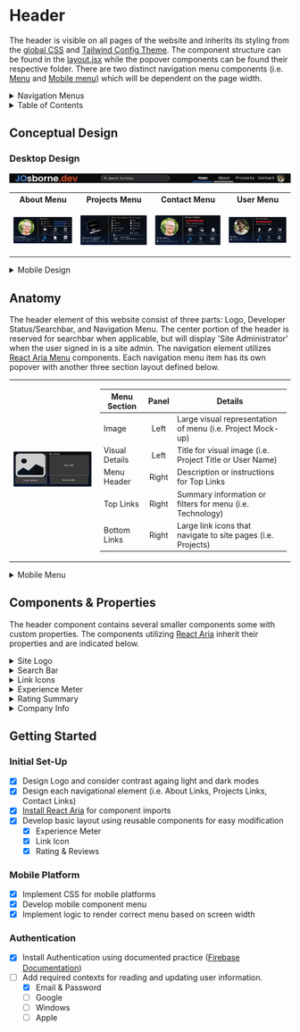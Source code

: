 # Header

The header is visible on all pages of the website and inherits its styling from the [global CSS](../globals.css) and [Tailwind Config Theme](/tailwind.config.js). The component structure can be found in the [layout.jsx](./layout.jsx) while the popover components can be found their respective folder. There are two distinct navigation menu components (i.e. [Menu](./menu.jsx) and [Mobile menu](./mobileMenu.jsx)) which will be dependent on the page width.

<details>
<summary>Navigation Menus</summary>

- [About Menu](./about/popover.jsx)
- [Projects Menu](./projects/popover.jsx)
- [Contact Menu](./contact/popover.jsx)
- [User Menu](./user/popover.jsx)

</details>

<!-- TABLE OF CONTENTS -->
<details>
  <summary>Table of Contents</summary>
  <ol>
    <li><a href="#conceptual-design">Conceptual Design</a></li>
    <li><a href="#anatomy">Anatomy</a></li>
    <li><a href="#getting-started">Getting Started</a></li>
  </ol>
</details>

## Conceptual Design

### Desktop Design

![Header](/img/Header.png)

<table>
<tr><th>About Menu</th><th>Projects Menu</th><th>Contact Menu</th><th>User Menu</th></tr>
<tr><td>

![About Menu](/img/AboutMenu.png)

</td><td>

![Projects Menu](/img/ProjectsMenu.png)

</td><td>

![Contact Menu](/img/ContactMenu.png)

</td><td>

![User Menu](/img/UserMenu.png)

</td></tr>
</table>

<details>
<summary>Mobile Design</summary>

## Mobile Desing

<table>
<tr><th>Closed</th><th>Opened</th></tr>
<tr><td>

![Header](/img/HeaderMobile.png)

</td><td>

![Header](/img/HeaderMobile_Open.png)

</td></tr>
</table>

<table>
<tr><th>About Menu</th><th>Projects Menu</th><th>Contact Menu</th><th>User Menu</th></tr>
<tr><td>

![About Menu(Mobile)](/img/AboutMenuMobile.png)

</td><td>

![Project Menu(Mobile)](/img/ProjectsMenuMobile.png)

</td><td>

![Contact Menu(Mobile)](/img/ContactMenuMobie.png)

</td><td>

![User Menu(Mobile)](/img/UserMenuMobile.png)

</td></tr>
</table>

</details>

## Anatomy

The header element of this website consist of three parts: Logo, Developer Status/Searchbar, and Navigation Menu. The center portion of the header is reserved for searchbar when applicable, but will display 'Site Administrator' when the user signed in is a site admin. The navigation element utilizes [React Aria Menu](https://react-spectrum.adobe.com/react-aria/Menu.html) components. Each navigation menu item has its own popover with another three section layout defined below.

<table>
<tr><td>

![Navigation Menu Anatomy](/img/NavigationMenuAnatomy.png)

</td><td>

| Menu Section   | Panel | Details                                                      |
| -------------- | :---: | ------------------------------------------------------------ |
| Image          | Left  | Large visual representation of menu (i.e. Project Mock-up)   |
| Visual Details | Left  | Title for visual image (i.e. Project Title or User Name)     |
| Menu Header    | Right | Description or instructions for Top Links                    |
| Top Links      | Right | Summary information or filters for menu (i.e. Technology)    |
| Bottom Links   | Right | Large link icons that navigate to site pages (i.e. Projects) |

</td></tr>
</table>

<details>
<summary>Mobile Menu</summary>

The mobile header element of this website eliminates the search bar and replaces the navigation with a hamburger menu with expandable menus for more options. Each expandable menu can be found in the respective folder under the **details** file. For the most part the **details** component breaks down into two parts: top and bottom layers.

<table>
<tr><td>

![Navigation Menu Anatomy](/img/NavigationMobileMenuAnatomy.png)

</td><td>

| Menu Section | Panel  | Details                                                      |
| ------------ | :----: | ------------------------------------------------------------ |
| Menu Header  |  Top   | Description or instructions for Top Links                    |
| Top Links    |  Top   | Summary information or filters for menu (i.e. Technology)    |
| Bottom Links | Bottom | Large link icons that navigate to site pages (i.e. Projects) |

</td></tr>
</table>
</details>

## Components & Properties

The header component contains several smaller components some with custom properties. The components utilizing [React Aria](https://react-spectrum.adobe.com/react-aria/Menu.html#menuitem) inherit their properties and are indicated below.

<details>
<summary>Site Logo</summary>

### [Logo](./Logo.jsx)

![Logo](/img/Logo.svg)

The site logo is an SVG that utilizes the [Theme Colors](/README.md#brand-colors) in the [tailwind configuration](/tailwind.config.js).

| Property |  Type  | Description                                                               | React Aria |
| -------- | :----: | ------------------------------------------------------------------------- | :--------: |
| size     | string | Size of the logo ('small', 'medium', 'large', 'x-large') OR pixel height. |            |

</details>
<details>
<summary>Search Bar</summary>

### [Search Bar](./SearchBar.jsx)

![Search Bar](/img/SearchBar.png)

The center of the header is reserved for the search bar that allows users to immediately search through the porfoio using key words like _'SharePoint'_ or _'SQL'_.

| Property |  Type   | Description                                              | React Aria |
| -------- | :-----: | -------------------------------------------------------- | :--------: |
| isAdmin  | boolean | Is the signed in user flagged as the site Administrator? |            |

</details>
<details>
<summary>Link Icons</summary>

### [Link Icon](./linkIcon.jsx)

![Certification Icon](/img/Certification.png)

The link icon is a reusable component for menu items in the navigation. Each link icon consist of an icon and label with a configurable layout dependent on the size property.

| Property |  Type  | Description                                                             | React Aria |
| -------- | :----: | ----------------------------------------------------------------------- | :--------: |
| size     | string | Size of the logo ('small', 'medium', 'large', 'x-large') OR pixel size. |            |
| src      | string | Source of the icon image.                                               |            |
| icon     | string | Name of the icon _(Used in the [Icons Component](../icons/README.md))_. |            |
| label    | string | The text description to be displayed underneath/beside the icon.        |     ✓      |
| href     | string | The url for the item (Icon will be 'read-only' if not provided).        |     ✓      |
| target   | string | HTML attribute that determines how the link is opened                   |     ✓      |

</details>
<details>
<summary>Experience Meter</summary>

### [Experience Meter](../experienceMeter/README.md)

![Experience Meter](/img/ExperienceMeter.png)

The experience meter shows a progress bar that indicates the number of years I have used the technology compared to the number of years I have been designing/developing _(Since March 2014)_.

| Property   |  Type  | Description                                                              | React Aria |
| ---------- | :----: | ------------------------------------------------------------------------ | :--------: |
| tech       | object | JSON object returned from **[Technology](/README.md)** table in database |            |
| value      | number | Number of years of experience with technology _(Based off Start Date)_   |     ✓      |
| maxValue   | number | Number of years developing _(Based on first SharePoint project)_         |     ✓      |
| valueLabel | string | Label to show beside the bar _(## years)_                                |     ✓      |

</details>
<details>
<summary>Rating Summary</summary>

### [Rating Summary](../rating/README.md)

![Rating](/img/Rating.png)

The rating summary shows the average rating of all selected projects along with the number of reviews. The rating and review count are properties and shoud be calculated prior to rendering. Optionally, your can provide count of comments provided by the users.

| Property     |  Type   | Description                                                                       |
| ------------ | :-----: | --------------------------------------------------------------------------------- |
| className    | string  | Class name to be used on the individua stars for filled stars.                    |
| size         | string  | Size of the logo ('small', 'medium', 'large', 'x-large') OR pixel size.           |
| rating       | number  | Average rating calcuated from parent component. (_Star Rating: 1- 5_)             |
| reviewCount  | integer | Total count of reviews calculated from parent component.                          |
| commentCount | integer | Total count of comments included in the review, calculated from parent component. |

</details>
<details>
<summary>Company Info</summary>

### [Company Info](./companyInfo.jsx)

![Company Info](/img/CompanyInfo.png)

The company information component provides a visual of the company logo, name, and optional date of first project.

| Property |  Type  | Description                                                               |
| -------- | :----: | ------------------------------------------------------------------------- |
| company  | object | JSON object returned from the **[Clients](/README.md)** table in database |

</details>

## Getting Started

### Initial Set-Up

- [x] Design Logo and consider contrast againg light and dark modes
- [x] Design each navigational element (i.e. About Links, Projects Links, Contact Links)
- [x] [Install React Aria](/README.md#dependencies) for component imports
- [x] Develop basic layout using reusable components for easy modification
  - [x] Experience Meter
  - [x] Link Icon
  - [x] Rating & Reviews

### Mobile Platform

- [x] Implement CSS for mobile platforms
- [x] Develop mobile component menu
- [x] Implement logic to render correct menu based on screen width

### Authentication

- [x] Install Authentication using documented practice ([Firebase Documentation](https://firebase.google.com/docs/auth/web/start))
- [ ] Add required contexts for reading and updating user information.
  - [x] Email & Password
  - [ ] Google
  - [ ] Windows
  - [ ] Apple
